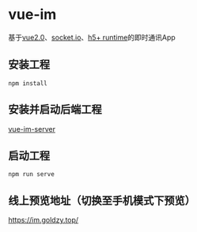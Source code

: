# vue-im
基于[vue2.0](https://cn.vuejs.org/)、[socket.io](https://socket.io/docs/v3)、[h5+ runtime](https://ask.dcloud.net.cn/docs/)的即时通讯App

## 安装工程
```
npm install
```
## 安装并启动后端工程
[vue-im-server](https://github.com/hurongju/vue-im-server/)
## 启动工程
```
npm run serve
```

## 线上预览地址（切换至手机模式下预览）
https://im.goldzy.top/

